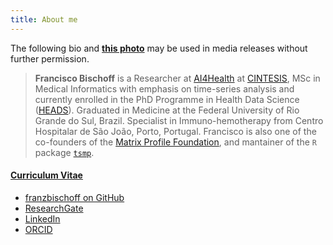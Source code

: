 ```yaml
---
title: About me
---
```


The following bio and [**this photo**](/about/franz.jpg) may be used in media releases without further permission.

>**Francisco Bischoff** is a Researcher at [AI4Health](http://cintesis.eu/ai4health/) at [CINTESIS](http://cintesis.eu/), MSc in Medical Informatics with emphasis on time-series analysis and currently enrolled in the PhD Programme in Health Data Science ([HEADS](https://heads.med.up.pt/)).
Graduated in Medicine at the Federal University of Rio Grande do Sul, Brazil. Specialist in Immuno-hemotherapy from Centro Hospitalar de São João, Porto, Portugal. Francisco is also one of the co-founders of the [Matrix Profile Foundation](https://matrixprofile.org), and mantainer of the `R` package [`tsmp`](https://CRAN.R-project.org/package=tsmp).

<h4><a href="lattes.cnpq.br/6298563785741278" class="badge badge-small"><i class="ai ai-lattes"></i> Curriculum Vitae</a></h4>

<ul class="fa-ul">
  <li><a href="https://github.com/franzbischoff/"><i class="fa-li fa fa-github-alt" style="padding-top:3px;"></i>franzbischoff on GitHub</a></li>
  <li><a href="https://www.researchgate.net/profile/franzbischoff"><i class="fa-li ai ai-researchgate" style="padding-top:3px;"></i>ResearchGate</a></li>
  <li><a href="https://www.linkedin.com/in/franzbischoff/"><i class="fa-li fa fa-linkedin" style="padding-top:3px;"></i>LinkedIn</a></li>
  <li><a href="https://orcid.org/0000-0002-5301-8672"><i class="fa-li ai ai-orcid" style="padding-top:3px;"></i>ORCID</a></li>
</ul>
